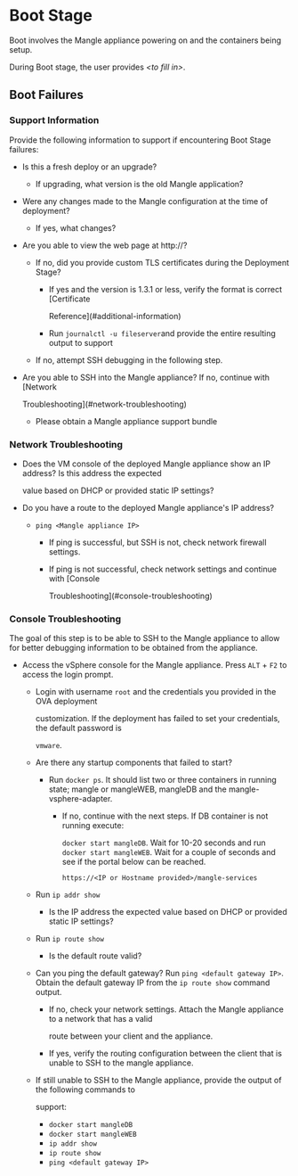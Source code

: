 # Boot Stage

Boot involves the Mangle appliance powering on and the containers being setup.

During Boot stage, the user provides _&lt;to fill in&gt;_.

## **Boot Failures**

### **Support Information**

Provide the following information to support if encountering Boot Stage failures:

* Is this a fresh deploy or an upgrade?
  * If upgrading, what version is the old Mangle application?
* Were any changes made to the Mangle configuration at the time of deployment?
  * If yes, what changes?
* Are you able to view the web page at http://?
  * If no, did you provide custom TLS certificates during the Deployment Stage?
    * If yes and the version is 1.3.1 or less, verify the format is correct \[Certificate

      Reference\]\(\#additional-information\)

    * Run `journalctl -u fileserver`and provide the entire resulting output to support
  * If no, attempt SSH debugging in the following step.
* Are you able to SSH into the Mangle appliance? If no, continue with \[Network

  Troubleshooting\]\(\#network-troubleshooting\)

  * Please obtain a Mangle appliance support bundle

### **Network Troubleshooting**

* Does the VM console of the deployed Mangle appliance show an IP address? Is this address the expected

  value based on DHCP or provided static IP settings?

* Do you have a route to the deployed Mangle appliance's IP address?
  * `ping <Mangle appliance IP>`
    * If ping is successful, but SSH is not, check network firewall settings.
    * If ping is not successful, check network settings and continue with \[Console

      Troubleshooting\]\(\#console-troubleshooting\)

### **Console Troubleshooting**

The goal of this step is to be able to SSH to the Mangle appliance to allow for better debugging information to be obtained from the appliance.

* Access the vSphere console for the Mangle appliance. Press `ALT` + `F2` to access the login prompt.
  * Login with username `root` and the credentials you provided in the OVA deployment

    customization. If the deployment has failed to set your credentials, the default password is

    `vmware`.

  * Are there any startup components that failed to start? 
    * Run `docker ps`. It should list two or three containers in running state; mangle or mangleWEB, mangleDB and the mangle-vsphere-adapter.
      * If no, continue with the next steps. If DB container is not running execute:

        `docker start mangleDB`. Wait for 10-20 seconds and run `docker start mangleWEB`. Wait for a couple of seconds and see if the portal below can be reached.

        ```text
        https://<IP or Hostname provided>/mangle-services
        ```
  * Run `ip addr show`
    * Is the IP address the expected value based on DHCP or provided static IP settings?
  * Run `ip route show`
    * Is the default route valid?
  * Can you ping the default gateway? Run `ping <default gateway IP>`. Obtain the default gateway IP from the `ip route show` command output.
    * If no, check your network settings. Attach the Mangle appliance to a network that has a valid

      route between your client and the appliance.

    * If yes, verify the routing configuration between the client that is unable to SSH to the mangle appliance.
  * If still unable to SSH to the Mangle appliance, provide the output of the following commands to

    support:

    * `docker start mangleDB`
    * `docker start mangleWEB`
    * `ip addr show`
    * `ip route show`
    * `ping <default gateway IP>`

